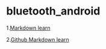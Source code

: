 # bluetooth_android

1.[Markdown learn](https://www.zybuluo.com/mdeditor)
 
2.[Github Markdown learn](https://guides.github.com/features/mastering-markdown/)
